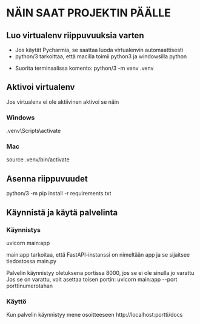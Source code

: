 # NÄIN SAAT PROJEKTIN PÄÄLLE

## Luo virtualenv riippuvuuksia varten
* Jos käytät Pycharmia, se saattaa luoda virtualenvin automaattisesti
* python/3 tarkoittaa, että macilla toimii python3 ja windowsilla python

- Suorita terminaalissa komento: python/3 -m venv .venv

## Aktivoi virtualenv

Jos virtualenv ei ole aktiivinen aktivoi se näin

### Windows

.venv\Scripts\activate

### Mac

source .venv/bin/activate

## Asenna riippuvuudet

python/3 -m pip install -r requirements.txt

## Käynnistä ja käytä palvelinta

### Käynnistys

uvicorn main:app

main:app tarkoitaa, että FastAPI-instanssi on nimeltään app ja se sijaitsee tiedostossa main.py

Palvelin käynnistyy oletuksena portissa 8000, jos se ei ole sinulla jo varattu
Jos se on varattu, voit asettaa toisen portin: uvicorn main:app --port porttinumerotahan

### Käyttö

Kun palvelin käynnistyy mene osoitteeseen http://localhost:portti/docs







